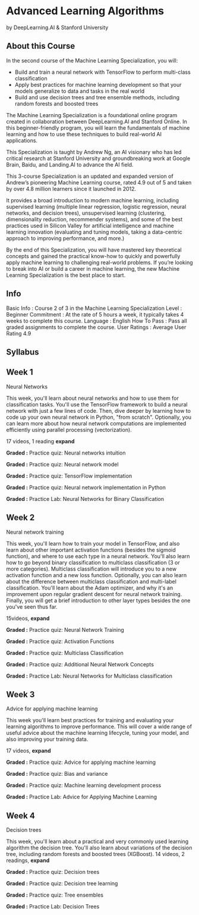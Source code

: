 # Advanced Learning Algorithms 
by DeepLearning.AI & Stanford University

## About this Course
In the second course of the Machine Learning Specialization, you will:
- Build and train a neural network with TensorFlow to perform multi-class classification
- Apply best practices for machine learning development so that your models generalize to data and tasks in the real world
- Build and use decision trees and tree ensemble methods, including random forests and boosted trees

The Machine Learning Specialization is a foundational online program created in collaboration between DeepLearning.AI and Stanford Online. In this beginner-friendly program, you will learn the fundamentals of machine learning and how to use these techniques to build real-world AI applications. 

This Specialization is taught by Andrew Ng, an AI visionary who has led critical research at Stanford University and groundbreaking work at Google Brain, Baidu, and Landing.AI to advance the AI field.

This 3-course Specialization is an updated and expanded version of Andrew’s pioneering Machine Learning course, rated 4.9 out of 5 and taken by over 4.8 million learners since it launched in 2012. 

It provides a broad introduction to modern machine learning, including supervised learning (multiple linear regression, logistic regression, neural networks, and decision trees), unsupervised learning (clustering, dimensionality reduction, recommender systems), and some of the best practices used in Silicon Valley for artificial intelligence and machine learning innovation (evaluating and tuning models, taking a data-centric approach to improving performance, and more.)

By the end of this Specialization, you will have mastered key theoretical concepts and gained the practical know-how to quickly and powerfully apply machine learning to challenging real-world problems. If you’re looking to break into AI or build a career in machine learning, the new Machine Learning Specialization is the best place to start.

## Info

Basic Info :  Course 2 of 3 in the Machine Learning Specialization
Level	:  Beginner
Commitment	:  At the rate of 5 hours a week, it typically takes 4 weeks to complete this course.
Language	:  English
How To Pass  : 	Pass all graded assignments to complete the course.
User Ratings	:  Average User Rating 4.9

## Syllabus

## Week 1
Neural Networks

This week, you'll learn about neural networks and how to use them for classification tasks. You'll use the TensorFlow framework to build a neural network with just a few lines of code. Then, dive deeper by learning how to code up your own neural network in Python, "from scratch". Optionally, you can learn more about how neural network computations are implemented efficiently using parallel processing (vectorization).

17 videos, 1 reading **expand**

**Graded :** Practice quiz: Neural networks intuition

**Graded :** Practice quiz: Neural network model

**Graded :** Practice quiz: TensorFlow implementation

**Graded :** Practice quiz: Neural network implementation in Python

**Graded :** Practice Lab: Neural Networks for Binary Classification

## Week 2
Neural network training

This week, you'll learn how to train your model in TensorFlow, and also learn about other important activation functions (besides the sigmoid function), and where to use each type in a neural network. You'll also learn how to go beyond binary classification to multiclass classification (3 or more categories). Multiclass classification will introduce you to a new activation function and a new loss function. Optionally, you can also learn about the difference between multiclass classification and multi-label classification. You'll learn about the Adam optimizer, and why it's an improvement upon regular gradient descent for neural network training. Finally, you will get a brief introduction to other layer types besides the one you've seen thus far.

15videos, **expand**

**Graded :** Practice quiz: Neural Network Training

**Graded :** Practice quiz: Activation Functions

**Graded :** Practice quiz: Multiclass Classification

**Graded :** Practice quiz: Additional Neural Network Concepts

**Graded :** Practice Lab: Neural Networks for Multiclass classification

## Week 3
Advice for applying machine learning

This week you'll learn best practices for training and evaluating your learning algorithms to improve performance. This will cover a wide range of useful advice about the machine learning lifecycle, tuning your model, and also improving your training data.

17 videos, **expand**

**Graded :** Practice quiz: Advice for applying machine learning

**Graded :** Practice quiz: Bias and variance

**Graded :** Practice quiz: Machine learning development process

**Graded :** Practice Lab: Advice for Applying Machine Learning

## Week 4
Decision trees

This week, you'll learn about a practical and very commonly used learning algorithm the decision tree. You'll also learn about variations of the decision tree, including random forests and boosted trees (XGBoost).
14 videos, 2 readings, **expand**

**Graded :** Practice quiz: Decision trees

**Graded :** Practice quiz: Decision tree learning

**Graded :** Practice quiz: Tree ensembles

**Graded :** Practice Lab: Decision Trees
